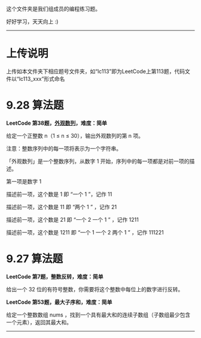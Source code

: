 这个文件夹是我们组成员的编程练习题。

好好学习，天天向上 :)

---

# 上传说明

上传如本文件夹下相应题号文件夹，如“lc113”即为LeetCode上第113题，代码文件以“lc113_xxx”形式命名

# 9.28 算法题
**LeetCode 第38题，[外观数列](https://leetcode-cn.com/problems/count-and-say/)，难度：简单**

给定一个正整数 n（1 ≤ n ≤ 30），输出外观数列的第 n 项。

注意：整数序列中的每一项将表示为一个字符串。

「外观数列」是一个整数序列，从数字 1 开始，序列中的每一项都是对前一项的描述。

第一项是数字 1

描述前一项，这个数是 1 即 “一个 1 ”，记作 11

描述前一项，这个数是 11 即 “两个 1 ” ，记作 21

描述前一项，这个数是 21 即 “一个 2 一个 1 ” ，记作 1211

描述前一项，这个数是 1211 即 “一个 1 一个 2 两个 1 ” ，记作 111221

# 9.27 算法题
**LeetCode 第7题，整数反转，难度：简单**

给出一个 32 位的有符号整数，你需要将这个整数中每位上的数字进行反转。

**LeetCode 第53题，最大子序和，难度：简单**

给定一个整数数组 nums ，找到一个具有最大和的连续子数组（子数组最少包含一个元素），返回其最大和。

---